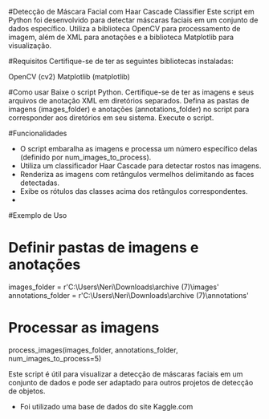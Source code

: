 #Detecção de Máscara Facial com Haar Cascade Classifier
Este script em Python foi desenvolvido para detectar máscaras faciais em um conjunto de dados específico. Utiliza a biblioteca OpenCV para processamento de imagem, além de XML para anotações e a biblioteca Matplotlib para visualização.

#Requisitos
Certifique-se de ter as seguintes bibliotecas instaladas:

OpenCV (cv2)
Matplotlib (matplotlib)

#Como usar
Baixe o script Python.
Certifique-se de ter as imagens e seus arquivos de anotação XML em diretórios separados.
Defina as pastas de imagens (images_folder) e anotações (annotations_folder) no script para corresponder aos diretórios em seu sistema.
Execute o script.

#Funcionalidades
- O script embaralha as imagens e processa um número específico delas (definido por num_images_to_process).
- Utiliza um classificador Haar Cascade para detectar rostos nas imagens.
- Renderiza as imagens com retângulos vermelhos delimitando as faces detectadas.
- Exibe os rótulos das classes acima dos retângulos correspondentes.
- 
#Exemplo de Uso
# Definir pastas de imagens e anotações
images_folder = r'C:\Users\Neri\Downloads\archive (7)\images'
annotations_folder = r'C:\Users\Neri\Downloads\archive (7)\annotations'

# Processar as imagens
process_images(images_folder, annotations_folder, num_images_to_process=5)

Este script é útil para visualizar a detecção de máscaras faciais em um conjunto de dados e pode ser adaptado para outros projetos de detecção de objetos.
- Foi utilizado uma base de dados do site Kaggle.com
